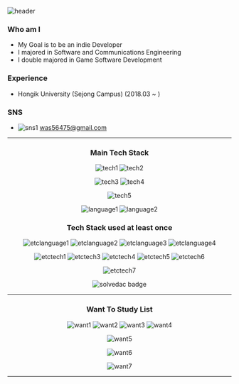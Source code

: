 
![header](https://capsule-render.vercel.app/api?type=waving&color=auto&height=250&section=header&text=HongJun%20Kim&fontAlignY=35&desc=was564's%20Github%20Page&descAlign=70&descAlignY=50&fontSize=70)

### Who am I
- My Goal is to be an indie Developer
- I majored in Software and Communications Engineering
- I double majored in Game Software Development

### Experience
- Hongik University (Sejong Campus) (2018.03 ~ )

### SNS
- ![sns1](https://img.shields.io/badge/Gmail-E14D43?style=flat&logo=gmail&logoColor=ffffff) was56475@gmail.com

<center>

-----

### Main Tech Stack

![tech1](https://img.shields.io/badge/Github-000000?style=flat&logo=github&logoColor=ffffff)
![tech2](https://img.shields.io/badge/GitKraken-161A23?style=flat&logo=gitkraken&logoColor=149287)

![tech3](https://img.shields.io/badge/Unity-4C4C4C?style=flat&logo=unity&logoColor=ffffff)
![tech4](https://img.shields.io/badge/DirectX-80BB01)

![tech5](https://img.shields.io/badge/MariaDB-003545?style=flat&logo=mariadb&logoColor=ffffff)

![language1](https://img.shields.io/badge/C_Sharp-390091?style=flat&logo=csharp&logoColor=ffffff)
![language2](https://img.shields.io/badge/C++-30599C?style=flat&logo=cplusplus&logoColor=ffffff)

<!--
![GitHub stats](https://github-readme-stats.vercel.app/api?username=was564)
-->


### Tech Stack used at least once 

![etclanguage1](https://img.shields.io/badge/Python-3670A0?style=flat&logo=python&logoColor=ffffff)
![etclanguage2](https://img.shields.io/badge/Java-C74634)
![etclanguage3](https://img.shields.io/badge/TypeScript-3179C7?style=flat&logo=typescript&logoColor=ffffff)
![etclanguage4](https://img.shields.io/badge/R-1E65B7?style=flat&logo=r&logoColor=ffffff)

![etctech1](https://img.shields.io/badge/Azure-0C549B?style=flat&logo=microsoftazure&logoColor=ffffff)
![etctech3](https://img.shields.io/badge/Docker-0092E6?style=flat&logo=docker&logoColor=ffffff)
![etctech4](https://img.shields.io/badge/Flask-000000?style=flat&logo=flask&logoColor=ffffff)
![etctech5](https://img.shields.io/badge/Ionic4-3880FF?style=flat&logo=ionic&logoColor=ffffff)
![etctech6](https://img.shields.io/badge/AndroidStudio-34A853?style=flat&logo=android&logoColor=ffffff)

![etctech7](https://img.shields.io/badge/Pytorch-EE4928?style=flat&logo=pytorch&logoColor=ffffff)

<!--
![etctech8](https://img.shields.io/badge/Ubuntu-E95420?style=flat&logo=ubuntu&logoColor=ffffff)
-->


![solvedac badge](https://solvedac-readme-badge.vercel.app/api/v1/badge?user=was564&compact=1)

-----

### Want To Study List

![want1](https://img.shields.io/badge/Godot-478CBF?style=flat&logo=godotengine&logoColor=ffffff)
![want2](https://img.shields.io/badge/Unreal-000000?style=flat&logo=unrealengine&logoColor=ffffff)
![want3](https://img.shields.io/badge/Unity-4C4C4C?style=flat&logo=unity&logoColor=ffffff)
![want4](https://img.shields.io/badge/DirectX-80BB01)

![want5](https://img.shields.io/badge/Rust-000000?style=flat&logo=rust&logoColor=ffffff)

![want6](https://img.shields.io/badge/aws-E98C00?style=flat&logo=amazonaws&logoColor=ffffff)

![want7](https://img.shields.io/badge/Blender-EA7600?style=flat&logo=blender&logoColor=ffffff)

-----

</center>
